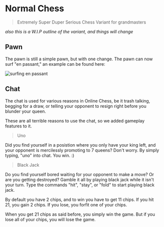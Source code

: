 # Normal Chess
> Extremely Super Duper Serious Chess Variant for grandmasters

*also this is a W.I.P outline of the variant, and things will change*

## Pawn

The pawn is still a simple pawn, but with one change. The pawn can now surf "en passant," an example can be found here:

![surfing en passant](https://user-images.githubusercontent.com/123427599/218216917-7f6c961a-af86-4ffc-8c8d-45232f82da4f.png)

## Chat

The chat is used for various reasons in Online Chess, be it trash talking, begging for a draw, or telling your opponent to resign right before you blunder your queen.

These are all terrible reasons to use the chat, so we added gameplay features to it. 

> Uno

Did you find yourself in a posistion where you only have your king left, and your opponent is mercilessly promoting to 7 queens? Don't worry. By simply typing, "uno"
into chat. You win. :)

> Black Jack

Do you find yourself bored waiting for your opponent to make a move? Or are you getting destroyed? Gamble it all by playing black jack while it isn't your turn. Type
the commands "hit", "stay", or "fold" to start playing black jack. 

By default you have 2 chips, and to win you have to get 11 chips. If you hit 21, you gain 2 chips. 
If you lose, you forfit one of your chips. 

When you get 21 chips as said before, you simply win the game. But if you lose all of your chips, you will lose the game.


